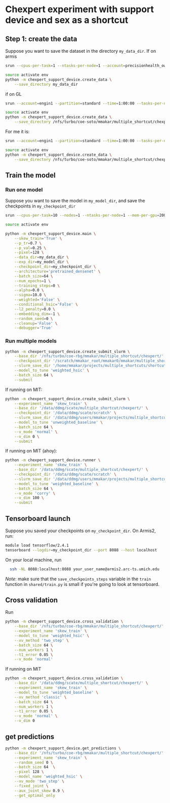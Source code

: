 # Chexpert experiment with support device and sex as a shortcut

## Step 1: create the data
Suppose you want to save the dataset in the directory `my_data_dir`. 
If on armis 
```bash
srun --cpus-per-task=1 --ntasks-per-node=1 --account=precisionhealth_owned1 --partition=precisionhealth --time=5:00:00 --tasks-per-node=1 --mem=50gb --pty /bin/bash

source activate env
python -m chexpert_support_device.create_data \
	--save_directory my_data_dir
```

if on GL
```bash
srun --account=engin1 --partition=standard --time=1:00:00 --tasks-per-node=1 --mem=1gb --pty /bin/bash

source activate env
python -m chexpert_support_device.create_data \
	--save_directory /nfs/turbo/coe-soto/mmakar/multiple_shortcut/chexpert_sd/
```
For me it is: 
```bash
srun --account=engin1 --partition=standard --time=1:00:00 --tasks-per-node=1 --mem=1gb --pty /bin/bash

source activate env
python -m chexpert_support_device.create_data \
	--save_directory /nfs/turbo/coe-soto/mmakar/multiple_shortcut/chexpert_sd/
```


## Train the model

### Run one model
Suppose you want to save the model in `my_model_dir`, and save the checkpoints in `my_checkpoint_dir`
```bash
srun --cpus-per-task=10 --nodes=1 --ntasks-per-node=1 --mem-per-gpu=2000m  --gres=gpu:1 --account=precisionhealth_owned1 --partition=precisionhealth --pty /bin/bash

source activate env

python -m chexpert_support_device.main \
	--skew_train='True' \
	--p_tr=0.7 \
	--p_val=0.25 \
	--pixel=128 \
	--data_dir=my_data_dir \
	--exp_dir=my_model_dir \
	--checkpoint_dir=my_checkpoint_dir \
	--architecture='pretrained_densenet' \
	--batch_size=64 \
	--num_epochs=1 \
	--training_steps=0 \
	--alpha=0.0 \
	--sigma=10.0 \
	--weighted='False' \
	--conditional_hsic='False' \
	--l2_penalty=0.0 \
	--embedding_dim=-1 \
	--random_seed=0 \
	--cleanup='False' \
	--debugger='True'
```

### Run multiple models
```bash
python -m chexpert_support_device.create_submit_slurm \
	--base_dir '/nfs/turbo/coe-rbg/mmakar/multiple_shortcut/chexpert/' \
	--checkpoint_dir '/scratch/mmakar_root/mmakar0/mmakar/multiple_shortcut/chexpert/' \
	--slurm_save_dir '/home/mmakar/projects/multiple_shortcuts/shortcut_hsic/chexpert_slurm_scripts/' \
	--model_to_tune 'weighted_hsic' \
	--batch_size 64 \
	--submit
```

If running on MIT: 
```bash
python -m chexpert_support_device.create_submit_slurm \
	--experiment_name 'skew_train' \
	--base_dir '/data/ddmg/scate/multiple_shortcut/chexpert/' \
	--checkpoint_dir '/data/ddmg/scate/scratch' \
	--slurm_save_dir '/data/ddmg/users/mmakar/projects/multiple_shortcut/shortcut_hsic/chexpert_slurm_scripts/' \
	--model_to_tune 'unweighted_baseline' \
	--batch_size 64 \
	--v_mode 'normal' \
	--v_dim 0 \
	--submit 
```

If running on MIT (ahoy): 
```bash
python -m chexpert_support_device.runner \
	--experiment_name 'skew_train' \
	--base_dir '/data/ddmg/scate/multiple_shortcut/chexpert/' \
	--checkpoint_dir '/data/ddmg/scate/scratch' \
	--slurm_save_dir '/data/ddmg/users/mmakar/projects/multiple_shortcut/shortcut_hsic/chexpert_slurm_scripts/' \
	--model_to_tune 'weighted_baseline' \
	--batch_size 64 \
	--v_mode 'corry' \
	--v_dim 100 \
	--submit 
```




## Tensorboard launch

Suppose you saved your checkpoints on `my_checkpoint_dir`. On Armis2, run:
```bash
module load tensorflow/2.4.1
tensorboard --logdir=my_checkpoint_dir --port 8088 --host localhost
```
On your local machine, run
```bash
  ssh -NL 8088:localhost:8088 your_user_name@armis2.arc-ts.umich.edu
 ```

*Note*: make sure that the `save_checkpoints_steps` variable in the `train` function in `shared/train.py` is small if you're going to look at tensorboard.


## Cross validation
Run
```bash
python -m chexpert_support_device.cross_validation \
	--base_dir '/nfs/turbo/coe-rbg/mmakar/multiple_shortcut/chexpert/' \
	--experiment_name 'skew_train' \
	--model_to_tune 'weighted_hsic' \
	--xv_method 'two_step' \
	--batch_size 64 \
	--num_workers 1 \
	--t1_error 0.05 \
	--v_mode 'normal'
```

If running on MIT

```bash
python -m chexpert_support_device.cross_validation \
	--base_dir '/data/ddmg/scate/multiple_shortcut/chexpert/' \
	--experiment_name 'skew_train' \
	--model_to_tune 'weighted_baseline' \
	--xv_method 'classic' \
	--batch_size 64 \
	--num_workers 1 \
	--t1_error 0.05 \
	--v_mode 'normal' \
	--v_dim 0
```

## get predictions
```bash
python -m chexpert_support_device.get_predictions \
	--base_dir '/nfs/turbo/coe-rbg/mmakar/multiple_shortcut/chexpert/' \
	--experiment_name 'skew_train' \
	--random_seed 0 \
	--batch_size 64  \
	--pixel 128 \
	--model_name 'weighted_hsic' \
	--xv_mode 'two_step' \
	--fixed_joint \
	--aux_joint_skew 0.9 \
	--get_optimal_only
```
